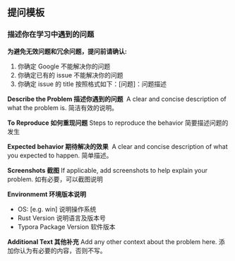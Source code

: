 ## 提问模板
### **描述你在学习中遇到的问题**

**为避免无效问题和冗余问题，提问前请确认:**
1. 你确定 Google 不能解决你的问题
2. 你确定已有的 issue 不能解决你的问题
3. 你确定 issue 的 title 按照格式如下：[问题]：问题描述



**Describe the Problem 描述你遇到的问题**
 A clear and concise description of what the problem is. 简洁有效的说明。



**To Reproduce 如何重现问题**
Steps to reproduce the behavior 简要描述问题的发生



**Expected behavior 期待解决的效果**
 A clear and concise description of what you expected to happen. 简单描述。



**Screenshots 截图** 
If applicable, add screenshots to help explain your problem.
如有必要，可以截图说明 



**Environmemt 环境版本说明**
- OS: [e.g. win] 说明操作系统
- Rust Version 说明语言及版本号
- Typora Package Version 软件版本 



**Additional Text 其他补充**
Add any other context about the problem here. 添加你认为有必要的内容，否则不写。
